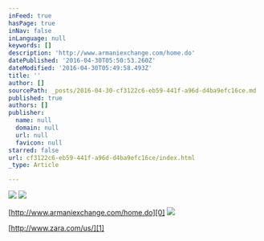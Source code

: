 ```yaml
---
inFeed: true
hasPage: true
inNav: false
inLanguage: null
keywords: []
description: 'http://www.armaniexchange.com/home.do'
datePublished: '2016-04-30T05:50:53.260Z'
dateModified: '2016-04-30T05:49:58.493Z'
title: ''
author: []
sourcePath: _posts/2016-04-30-cf3122c6-eb59-441f-a96d-d4ba9efc16ce.md
published: true
authors: []
publisher:
  name: null
  domain: null
  url: null
  favicon: null
starred: false
url: cf3122c6-eb59-441f-a96d-d4ba9efc16ce/index.html
_type: Article

---
```

![](https://the-grid-user-content.s3-us-west-2.amazonaws.com/de7de5ac-b9be-4f0a-846b-50da21a4164c.jpg)
![](https://the-grid-user-content.s3-us-west-2.amazonaws.com/a6d53ef1-3e2a-4644-8dc0-ec6ccb4abd07.jpg)

[http://www.armaniexchange.com/home.do][0]
![](https://the-grid-user-content.s3-us-west-2.amazonaws.com/94c2e92f-c5ef-4f62-b2ef-5c7c6fda3560.jpg)

[http://www.zara.com/us/][1]

[0]: http://www.armaniexchange.com/home.do
[1]: http://www.zara.com/us/